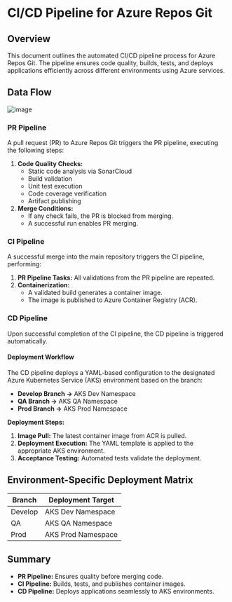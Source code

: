 # CI/CD Pipeline for Azure Repos Git

## Overview
This document outlines the automated CI/CD pipeline process for Azure Repos Git. The pipeline ensures code quality, builds, tests, and deploys applications efficiently across different environments using Azure services.

## Data Flow

![image](https://github.com/user-attachments/assets/80ade95d-a8b8-4d65-a3c3-901c9fe1a993)


### PR Pipeline
A pull request (PR) to Azure Repos Git triggers the PR pipeline, executing the following steps:

1. **Code Quality Checks:**
   - Static code analysis via SonarCloud
   - Build validation
   - Unit test execution
   - Code coverage verification
   - Artifact publishing
2. **Merge Conditions:**
   - If any check fails, the PR is blocked from merging.
   - A successful run enables PR merging.

### CI Pipeline
A successful merge into the main repository triggers the CI pipeline, performing:

1. **PR Pipeline Tasks:** All validations from the PR pipeline are repeated.
2. **Containerization:**
   - A validated build generates a container image.
   - The image is published to Azure Container Registry (ACR).

### CD Pipeline
Upon successful completion of the CI pipeline, the CD pipeline is triggered automatically.

#### Deployment Workflow
The CD pipeline deploys a YAML-based configuration to the designated Azure Kubernetes Service (AKS) environment based on the branch:

- **Develop Branch →** AKS Dev Namespace
- **QA Branch →** AKS QA Namespace
- **Prod Branch →** AKS Prod Namespace

**Deployment Steps:**

1. **Image Pull:** The latest container image from ACR is pulled.
2. **Deployment Execution:** The YAML template is applied to the appropriate AKS environment.
3. **Acceptance Testing:** Automated tests validate the deployment.

## Environment-Specific Deployment Matrix

| Branch  | Deployment Target |
|---------|-------------------|
| Develop | AKS Dev Namespace |
| QA      | AKS QA Namespace  |
| Prod    | AKS Prod Namespace |

## Summary

- **PR Pipeline:** Ensures quality before merging code.
- **CI Pipeline:** Builds, tests, and publishes container images.
- **CD Pipeline:** Deploys applications seamlessly to AKS environments.


